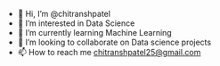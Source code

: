 - 👋 Hi, I’m @chitranshpatel
- 👀 I’m interested in Data Science
- 🌱 I’m currently learning Machine Learning
- 💞️ I’m looking to collaborate on Data science projects
- 📫 How to reach me chitranshpatel25@gmail.com


<!---
chitranshpatel/chitranshpatel is a ✨ special ✨ repository because its `README.md` (this file) appears on your GitHub profile.
You can click the Preview link to take a look at your changes.
--->
